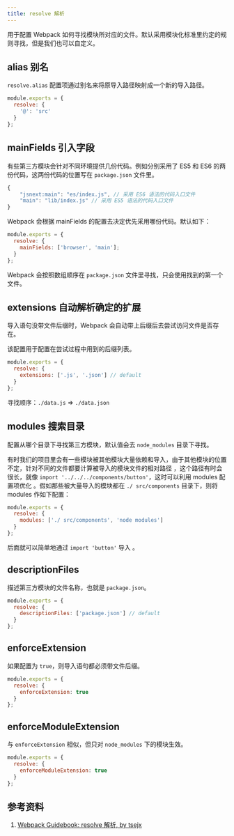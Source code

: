 ```yaml
---
title: resolve 解析
---
```


用于配置 Webpack 如何寻找模块所对应的文件。默认采用模块化标准里约定的规则寻找，但是我们也可以自定义。

## alias 别名

`resolve.alias` 配置项通过别名来将原导入路径映射成一个新的导入路径。

```js title="webpack.config.js"
module.exports = {
  resolve: {
    '@': 'src'
  }
};
```

## mainFields 引入字段

有些第三方模块会针对不同环境提供几份代码。例如分别采用了 ES5 和 ES6 的两份代码，这两份代码的位置写在 `package.json` 文件里。

```js title="package.json"
{
    "jsnext:main": "es/index.js", // 采用 ES6 语法的代码入口文件
    "main": "lib/index.js" // 采用 ES5 语法的代码入口文件
}
```

Webpack 会根据 mainFields 的配置去决定优先采用哪份代码。默认如下：

```js title="webpack.config.js"
module.exports = {
  resolve: {
    mainFields: ['browser', 'main'];
  }
};
```

Webpack 会按照数组顺序在 `package.json` 文件里寻找，只会使用找到的第一个文件。

## extensions 自动解析确定的扩展

导入语句没带文件后缀时，Webpack 会自动带上后缀后去尝试访问文件是否存在。

该配置用于配置在尝试过程中用到的后缀列表。

```js title="webpack.config.js"
module.exports = {
  resolve: {
    extensions: ['.js', '.json'] // default
  }
};
```

寻找顺序：`./data.js` => `./data.json`

## modules 搜索目录

配置从哪个目录下寻找第三方模块，默认值会去 `node_modules` 目录下寻找。

有时我们的项目里会有一些模块被其他模块大量依赖和导入，由于其他模块的位置不定，针对不同的文件都要计算被导入的模块文件的相对路径 ，这个路径有时会很长，就像 `import '../../../components/button'`，这时可以利用 modules 配置项优化 。假如那些被大量导入的模块都在 `./ src/components` 目录下，则将 modules 作如下配置：

```js title="webpack.config.js"
module.exports = {
  resolve: {
    modules: ['./ src/components', 'node modules']
  }
};
```

后面就可以简单地通过 `import 'button'` 导入 。

## descriptionFiles

描述第三方模块的文件名称，也就是 `package.json`。

```js title="webpack.config.js"
module.exports = {
  resolve: {
    descriptionFiles: ['package.json'] // default
  }
};
```

## enforceExtension

如果配置为 `true`，则导入语句都必须带文件后缀。

```js title="webpack.config.js"
module.exports = {
  resolve: {
    enforceExtension: true
  }
};
```

## enforceModuleExtension

与 `enforceExtension` 相似，但只对 `node_modules` 下的模块生效。

```js title="webpack.config.js"
module.exports = {
  resolve: {
    enforceModuleExtension: true
  }
};
```

## 参考资料

1. [Webpack Guidebook: resolve 解析, by tsejx](https://tsejx.github.io/webpack-guidebook/basic-summary/core-concepts/resolve)
